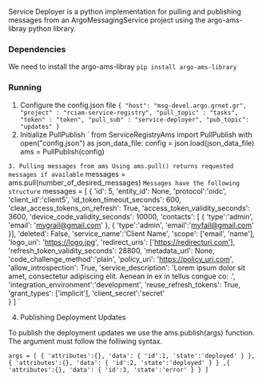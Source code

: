 Service Deployer is a python implementation for pulling and publishing messages from an ArgoMessagingService project using the argo-ams-libray python library.

### Dependencies
We need to install the argo-ams-libray
`pip install argo-ams-library`

### Running

1. Configure the config.json file
`
        {
          "host": "msg-devel.argo.grnet.gr",
          "project" : "rciam-service-registry",
          "pull_topic" : "tasks",
          "token" : "token",
          "pull_sub" : "service-deployer",
          "pub_topic": "updates"
        }
`
2. Initialize PullPublish
`
        from ServiceRegistryAms import PullPublish
        with open("config.json") as json_data_file:
          config = json.load(json_data_file)
        ams = PullPublish(config)

`
3. Pulling messages from ams
Using ams.pull() returns requested messages if available
`
  messages = ams.pull(number_of_desired_messages)
`
Messages have the following structure
`
        messages = [
          {
            'id': 5,
            'entity_id': None,
            'protocol':'oidc',
            'client_id':'client5',
            'id_token_timeout_seconds': 600,
            'clear_access_tokens_on_refresh': True,
            'access_token_validity_seconds': 3600,
            'device_code_validity_seconds': 10000,
            'contacts': [
              {
                'type':'admin',
                'email': 'mygrail@gmail.com'
              },
              {
                'type':'admin',
                'email':'myfail@gmail.com'
              }],
            'deleted': False,
            'service_name':'Client Name',
            'scope': ['email', 'name'],
            'logo_uri': 'https://logo.jpg',
            'redirect_uris': ['https://redirecturi.com'],
            'refresh_token_validity_seconds': 28800,
            'metadata_url': None,
            'code_challenge_method':'plain',
            'policy_uri': 'https://policy_uri.com',
            'allow_introspection': True,
            'service_description': 'Lorem ipsum dolor sit amet, consectetur adipiscing elit. Aenean in ex in tellus congue co: .',
            'integration_environment':'development',
            'reuse_refresh_tokens': True,
            'grant_types': ['implicit'],
            'client_secret':'secret'  
          }
        ]
`

4. Publishing Deployment Updates

To publish the deployment updates we use the ams.publish(args) function. The argument must follow the folliwing syntax.

`
        args = [
          {
            'attributes':{},
            'data': {
              'id':1,
              'state':'deployed'
            }
          },
          {
            'attributes':{},
            'data': {
              'id':2,
              'state':'deployed'
            }
          }
          ,{
            'attributes':{},
            'data': {
              'id':3,
              'state':'error'
            }
          }
        ]
`
